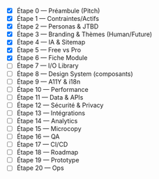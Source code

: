 - [x] Étape 0 — Préambule (Pitch)
- [x] Étape 1 — Contraintes/Actifs
- [x] Étape 2 — Personas & JTBD
- [x] Étape 3 — Branding & Thèmes (Human/Future)
- [x] Étape 4 — IA & Sitemap
- [x] Étape 5 — Free vs Pro
- [x] Étape 6 — Fiche Module
- [ ] Étape 7 — I/O Library
- [ ] Étape 8 — Design System (composants)
- [ ] Étape 9 — A11Y & i18n
- [ ] Étape 10 — Performance
- [ ] Étape 11 — Data & APIs
- [ ] Étape 12 — Sécurité & Privacy
- [ ] Étape 13 — Intégrations
- [ ] Étape 14 — Analytics
- [ ] Étape 15 — Microcopy
- [ ] Étape 16 — QA
- [ ] Étape 17 — CI/CD
- [ ] Étape 18 — Roadmap
- [ ] Étape 19 — Prototype
- [ ] Étape 20 — Ops
